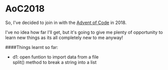 # AoC2018
  
So, I've decided to join in with the [Advent of Code](https://adventofcode.com/2018/) in 2018.
  
I've no idea how far I'll get, but it's going to give me plenty of opportunity to learn new things as its all completely new to me anyway!
  
####Things learnt so far:
  
 * d1: open funtion to import data from a file <br>     split() method to break a string into a list
